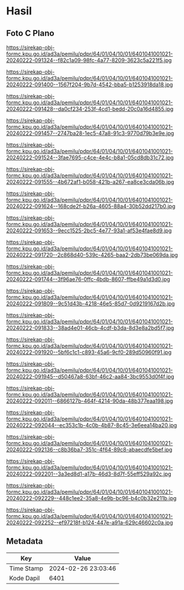 # Hasil

## Foto C Plano

https://sirekap-obj-formc.kpu.go.id/ad3a/pemilu/pdpr/64/01/04/10/01/6401041001021-20240222-091324--f82c1a09-98fc-4a77-8209-3623c5a221f5.jpg

https://sirekap-obj-formc.kpu.go.id/ad3a/pemilu/pdpr/64/01/04/10/01/6401041001021-20240222-091400--1567f204-9b7d-4542-bba5-b1253918da18.jpg

https://sirekap-obj-formc.kpu.go.id/ad3a/pemilu/pdpr/64/01/04/10/01/6401041001021-20240222-091428--da0cf234-253f-4cd1-bedd-20c0a16d4855.jpg

https://sirekap-obj-formc.kpu.go.id/ad3a/pemilu/pdpr/64/01/04/10/01/6401041001021-20240222-091457--2747ba28-1ec5-47a8-91c3-9770d79b3e9e.jpg

https://sirekap-obj-formc.kpu.go.id/ad3a/pemilu/pdpr/64/01/04/10/01/6401041001021-20240222-091524--3fae7695-c4ce-4e4c-b8a1-05cd8db31c72.jpg

https://sirekap-obj-formc.kpu.go.id/ad3a/pemilu/pdpr/64/01/04/10/01/6401041001021-20240222-091555--4b672af1-b058-421b-a267-ea8ce3cda06b.jpg

https://sirekap-obj-formc.kpu.go.id/ad3a/pemilu/pdpr/64/01/04/10/01/6401041001021-20240222-091624--168cde2f-b26a-4605-88a4-30b52dd217b0.jpg

https://sirekap-obj-formc.kpu.go.id/ad3a/pemilu/pdpr/64/01/04/10/01/6401041001021-20240222-091653--9ecc1525-2bc5-4e77-93a1-af53e4fae8d9.jpg

https://sirekap-obj-formc.kpu.go.id/ad3a/pemilu/pdpr/64/01/04/10/01/6401041001021-20240222-091720--2c868d40-539c-4265-baa2-2db73be069da.jpg

https://sirekap-obj-formc.kpu.go.id/ad3a/pemilu/pdpr/64/01/04/10/01/6401041001021-20240222-091744--3f96ae76-0ffc-4bdb-8607-ffbe49a1d3d0.jpg

https://sirekap-obj-formc.kpu.go.id/ad3a/pemilu/pdpr/64/01/04/10/01/6401041001021-20240222-091809--9c51d43b-4218-46e5-85d7-0d9219167d2b.jpg

https://sirekap-obj-formc.kpu.go.id/ad3a/pemilu/pdpr/64/01/04/10/01/6401041001021-20240222-091833--38ad4e01-46cb-4cdf-b3da-8d3e8a2bd5f7.jpg

https://sirekap-obj-formc.kpu.go.id/ad3a/pemilu/pdpr/64/01/04/10/01/6401041001021-20240222-091920--5bf6c1c1-c893-45a6-9cf0-289d50960f91.jpg

https://sirekap-obj-formc.kpu.go.id/ad3a/pemilu/pdpr/64/01/04/10/01/6401041001021-20240222-091945--d50467a8-63bf-46c2-aa84-3bc9553d0f4f.jpg

https://sirekap-obj-formc.kpu.go.id/ad3a/pemilu/pdpr/64/01/04/10/01/6401041001021-20240222-092011--6866127b-464f-4214-90da-48b377eaa198.jpg

https://sirekap-obj-formc.kpu.go.id/ad3a/pemilu/pdpr/64/01/04/10/01/6401041001021-20240222-092044--ec353c1b-4c0b-4b87-8c45-3e6eea14ba20.jpg

https://sirekap-obj-formc.kpu.go.id/ad3a/pemilu/pdpr/64/01/04/10/01/6401041001021-20240222-092136--c8b36ba7-351c-4f64-89c8-abaecdfe5bef.jpg

https://sirekap-obj-formc.kpu.go.id/ad3a/pemilu/pdpr/64/01/04/10/01/6401041001021-20240222-092201--3a3ed8d1-a17b-46d3-8d7f-55eff529a92c.jpg

https://sirekap-obj-formc.kpu.go.id/ad3a/pemilu/pdpr/64/01/04/10/01/6401041001021-20240222-092229--448c1ee2-35a8-4e9b-bc96-b4c0b32e211b.jpg

https://sirekap-obj-formc.kpu.go.id/ad3a/pemilu/pdpr/64/01/04/10/01/6401041001021-20240222-092252--ef97218f-b124-447e-a91a-629c46602c0a.jpg


## Metadata

| Key        | Value               |
| ---------- | ------------------- |
| Time Stamp | 2024-02-26 23:03:46 |
| Kode Dapil | 6401                |




